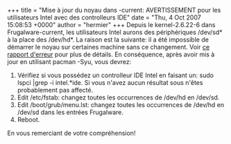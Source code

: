 +++
title = "Mise à jour du noyau dans -current: AVERTISSEMENT pour les utilisateurs Intel avec des controlleurs IDE"
date = "Thu, 4 Oct 2007 15:08:53 +0000"
author = "hermier"
+++
Depuis le kernel-2.6.22-6 dans Frugalware-current, les utilisateurs Intel aurons des périphériques /dev/sd\* à la place des /dev/hd\*. La raison est la suivante: il a été impossible de démarrer le noyau sur certaines machine sans ce changement. Voir [ce rapport d'erreur](http://bugs.frugalware.org/2243) pour plus de détails. En conséquence, après avoir mis à jour en utilisant pacman -Syu, vous devrez:
 1. Vérifiez si vous possédez un controlleur IDE Intel en faisant un: sudo lspci |grep -i intel.\*ide. Si vous n'avez aucun résultat sous n'êtes probablement pas affecté.
2. Edit /etc/fstab: changez toutes les occurrences de /dev/hd en /dev/sd.
3. Edit /boot/grub/menu.lst: changez toutes les occurrences de /dev/hd en /dev/sd dans les entrées Frugalware.
4. Reboot.


 En vous remerciant de votre compréhension!